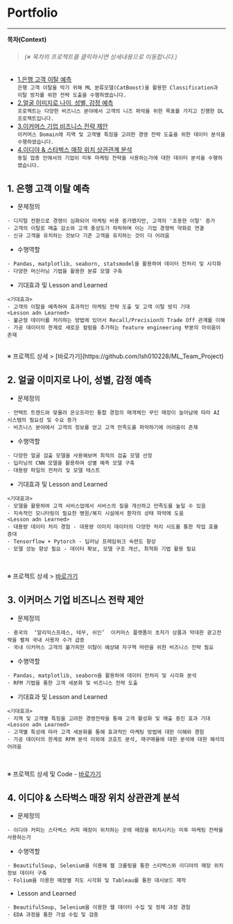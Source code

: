 # Portfolio
---
**목차(Context)**
> <h6>(※ 목차의 프로젝트를 클릭하시면 상세내용으로 이동합니다.)</h6>

* [1.은행 고객 이탈 예측](#1-은행-고객-이탈-예측)  
```은행 고객 이탈을 막기 위해 ML 분류모델(CatBoost)을 활용한 Classification과 이탈 방지를 위한 전략 도출을 수행하였습니다.```
* [2.얼굴 이미지로 나이, 성별, 감정 예측](#2-얼굴-이미지로-나이-성별-감정-예측)  
```프로젝트는 다양한 비즈니스 분야에서 고객의 니즈 파악을 위한 목표를 가지고 진행한 DL 프로젝트입니다.```  
* [3.이커머스 기업 비즈니스 전략 제안](#3-이커머스-기업-비즈니스-전략-제안)  
```이커머스 Domain에 지역 및 고객별 특징을 고려한 경영 전략 도출을 위한 데이터 분석을 수행하였습니다.```
* [4.이디야 & 스타벅스 매장 위치 상관관계 분석](#4-이디야-\&-스타벅스-매장-위치-상관관계-분석)  
```동일 업종 안에서의 기업이 미투 마케팅 전략을 사용하는가에 대한 데이터 분석을 수행하였습니다.```

## 1. 은행 고객 이탈 예측  
<!--[![Open In Colab](https://colab.research.google.com/assets/colab-badge.svg)](https://colab.research.google.com/github/DAjihwanPark/portfolio/blob/main/%ED%94%84%EB%A1%9C%EC%A0%9D%ED%8A%B8A/02_notebook/S_PJT01_CODE.ipynb) -->
* 문제정의  
```
· 디지털 전환으로 경쟁이 심화되어 마케팅 비용 증가했지만, 고객의 '조용한 이탈' 증가
· 고객의 이탈로 매출 감소와 고객 충성도가 하락하며 이는 기업 경쟁력 약화로 연결
· 신규 고객을 유치하는 것보다 기존 고객을 유지하는 것이 더 어려움
```  
* 수행역할  
```
· Pandas, matplotlib, seaborn, statsmodel을 활용하여 데이터 전처리 및 시각화
· 다양한 머신러닝 기법을 활용한 분류 모델 구축
```
* 기대효과 및 Lesson and Learned  
```
<기대효과>
· 고객의 이탈을 예측하여 효과적인 마케팅 전략 도출 및 고객 이탈 방지 기대
<Lesson adn Learned>
· 불균형 데이터를 처리하는 방법에 있어서 Recall/Precision의 Trade Off 관계를 이해
· 가공 데이터의 한계로 새로운 컬럼을 추가하는 feature engineering 부분의 아쉬움이 존재
```
<br>
※ 프로젝트 상세 > [바로가기](https://github.com/lsh010228/ML_Team_Project)  
 

## 2. 얼굴 이미지로 나이, 성별, 감정 예측
<!--[![Open In Colab](https://colab.research.google.com/assets/colab-badge.svg)](https://colab.research.google.com/github/DAjihwanPark/portfolio/blob/main/%ED%94%84%EB%A1%9C%EC%A0%9D%ED%8A%B8B/02_notebook/exmaple01.ipynb)-->
* 문제정의  
```
· 언택트 트렌드와 맞물려 온오프라인 통합 경험의 매개체인 무인 매장이 늘어남에 따라 AI 시스템의 필요성 및 수요 증가
· 비즈니스 분야에서 고객의 정보를 얻고 고객 만족도를 파악하기에 어려움이 존재
```  
* 수행역할  
```
· 다양한 얼굴 검출 모델을 사용해보며 최적의 검출 모델 선정
· 딥러닝의 CNN 모델을 활용하여 성별 예측 모델 구축
· 대용량 파일의 전처리 및 모델 테스트
```  
* 기대효과 및 Lesson and Learned  
```
<기대효과>
· 모델을 활용하여 고객 서비스업에서 서비스의 질을 개선하고 만족도를 높일 수 있음
· 지속적인 모니터링이 필요한 병원/복지 시설에서 환자의 상태 파악에 도움
<Lesson adn Learned>
· 대용량 데이터 처리 경험 - 대용량 이미지 데이터의 다양한 처리 시도를 통한 작업 효율 증대
· Tensorflow + Pytorch - 딥러닝 프레임워크 숙련도 향상
· 모델 성능 향상 필요 - 데이터 확보, 모델 구조 개선, 최적화 기법 활용 필요
```
<br>

※ 프로젝트 상세 > [바로가기](https://github.com/lsh010228/DL_FACE_REC)  

## 3. 이커머스 기업 비즈니스 전략 제안
* 문제정의  
```
· 중국의  ‘알리익스프레스, 테무, 쉬인’  이커머스 플랫폼이 초저가 상품과 막대한 광고전략을 펼쳐 국내 사용자 수가 급증
· 국내 이커머스 고객의 불가피한 이탈이 예상돼 자구책 마련을 위한 비즈니스 전략 필요
```  
* 수행역할  
```
· Pandas, matplotlib, seaborn을 활용하여 데이터 전처리 및 시각화 분석
· RFM 기법을 통한 고객 세분화 및 비즈니스 전략 도출
```  
* 기대효과 및 Lesson and Learned  
```
<기대효과>
· 지역 및 고객별 특징을 고려한 경영전략을 통해 고객 활성화 및 매출 증진 효과 기대
<Lesson adn Learned>
· 고객별 특성에 따라 고객 세분화를 통해 효과적인 마케팅 방법에 대한 이해와 경험
· 가공 데이터의 한계로 RFM 분석 이외에 코호트 분석, 재구매율에 대한 분석에 대한 해석의 어려움
```
<br>

※ 프로젝트 상세 및 Code - [바로가기](https://github.com/lsh010228/Final_project)

## 4. 이디야 & 스타벅스 매장 위치 상관관계 분석
* 문제정의  
```
· 이디야 커피는 스타벅스 커피 매장이 위치하는 곳에 매장을 위치시키는 미투 마케팅 전략을 사용하는가
```  
* 수행역할  
```
· BeautifulSoup, Selenium을 이용해 웹 크롤링을 통한 스타벅스와 이디야의 매장 위치 정보 데이터 구축
· Folium을 이용한 매장별 지도 시각화 및 Tableau를 통한 대시보드 제작 
```  
* Lesson and Learned  
```
· BeautifulSoup, Selenium을 이용한 웹 데이터 수집 및 정제 과정 경험
· EDA 과정을 통한 가설 수립 및 검증
```
<br>
<!--※ 프로젝트 상세 및 Code - [바로가기](https://github.com/DAjihwanPark/portfolio/tree/main/프로젝트A)-->


